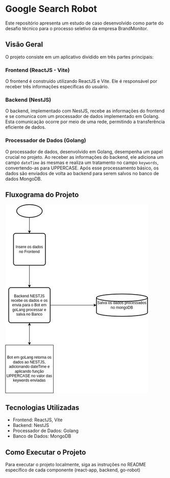 # Google Search Robot

Este repositório apresenta um estudo de caso desenvolvido como parte do desafio técnico para o processo seletivo da empresa BrandMonitor.

## Visão Geral

O projeto consiste em um aplicativo dividido em três partes principais:

### Frontend (ReactJS - Vite)
O frontend é construído utilizando ReactJS e Vite. Ele é responsável por receber três informações específicas do usuário.

### Backend (NestJS)
O backend, implementado com NestJS, recebe as informações do frontend e se comunica com um processador de dados implementado em Golang. Esta comunicação ocorre por meio de uma rede, permitindo a transferência eficiente de dados.

### Processador de Dados (Golang)
O processador de dados, desenvolvido em Golang, desempenha um papel crucial no projeto. Ao receber as informações do backend, ele adiciona um campo `dateTime` às mesmas e realiza um tratamento no campo `keywords`, convertendo-as para UPPERCASE. Após esse processamento básico, os dados são enviados de volta ao backend para serem salvos no banco de dados MongoDB.

## Fluxograma do Projeto

![Fluxograma](https://github.com/whalyf/google-search-robot/blob/master/data-flow.jpg)

## Tecnologias Utilizadas
- Frontend: ReactJS, Vite
- Backend: NestJS
- Processador de Dados: Golang
- Banco de Dados: MongoDB

## Como Executar o Projeto

Para executar o projeto localmente, siga as instruções no README específico de cada componente (react-app, backend, go-robot)
